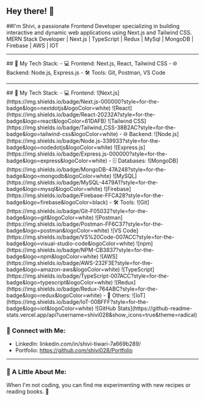 <!---## GSSOC(24) Badges 🪶
<!---
<div style='display:flex; align-items:center; gap: 10px;' align='center'><a href="https://gssoc.girlscript.tech/leaderboard">
<img src="https://raw.githubusercontent.com/girlscript/gssoc-website-new/main/public/badges/postman.png" width="100px" height="100px" />
</div>

<!---
shivi028/shivi028 is a ✨ special ✨ repository because its `README.md` (this file) appears on your GitHub profile.
You can click the Preview link to take a look at your changes.
--->
## Hey there! 👋 
##I'm Shivi, a passionate Frontend Developer specializing in building interactive and dynamic web applications using Next.js and Tailwind CSS.
MERN Stack Developer | Next.js |  TypeScript | Redux | MySql | MongoDB | Firebase | AWS | IOT
<hr/>
## 🚀 My Tech Stack:
- 💻 Frontend: Next.js, React, Tailwind CSS
- 🌐 Backend: Node.js, Express.js
- 🛠️ Tools: Git, Postman, VS Code
<hr/>
## 🚀 My Tech Stack:
- 💻 Frontend: ![Next.js](https://img.shields.io/badge/Next.js-000000?style=for-the-badge&logo=nextdotjs&logoColor=white) ![React](https://img.shields.io/badge/React-20232A?style=for-the-badge&logo=react&logoColor=61DAFB) ![Tailwind CSS](https://img.shields.io/badge/Tailwind_CSS-38B2AC?style=for-the-badge&logo=tailwind-css&logoColor=white)
- 🌐 Backend: ![Node.js](https://img.shields.io/badge/Node.js-339933?style=for-the-badge&logo=nodedotjs&logoColor=white) ![Express.js](https://img.shields.io/badge/Express.js-000000?style=for-the-badge&logo=express&logoColor=white)
- 🗄️ Databases: ![MongoDB](https://img.shields.io/badge/MongoDB-47A248?style=for-the-badge&logo=mongodb&logoColor=white) ![MySQL](https://img.shields.io/badge/MySQL-4479A1?style=for-the-badge&logo=mysql&logoColor=white) ![Firebase](https://img.shields.io/badge/Firebase-FFCA28?style=for-the-badge&logo=firebase&logoColor=black)
- 🛠️ Tools: ![Git](https://img.shields.io/badge/Git-F05032?style=for-the-badge&logo=git&logoColor=white) ![Postman](https://img.shields.io/badge/Postman-FF6C37?style=for-the-badge&logo=postman&logoColor=white) ![VS Code](https://img.shields.io/badge/VS%20Code-007ACC?style=for-the-badge&logo=visual-studio-code&logoColor=white) ![npm](https://img.shields.io/badge/NPM-CB3837?style=for-the-badge&logo=npm&logoColor=white) ![AWS](https://img.shields.io/badge/AWS-232F3E?style=for-the-badge&logo=amazon-aws&logoColor=white) ![TypeScript](https://img.shields.io/badge/TypeScript-007ACC?style=for-the-badge&logo=typescript&logoColor=white) ![Redux](https://img.shields.io/badge/Redux-764ABC?style=for-the-badge&logo=redux&logoColor=white)
- 🌱 Others: ![IoT](https://img.shields.io/badge/IoT-00BFFF?style=for-the-badge&logo=iot&logoColor=white)
</hr>
![GitHub Stats](https://github-readme-stats.vercel.app/api?username=shivi028&show_icons=true&theme=radical)

### 🤝 Connect with Me:
- LinkedIn: linkedin.com/in/shivi-tiwari-7a669b289/
- Portfolio: https://github.com/shivi028/Portfolio

<hr/>

### 🌱 A Little About Me:
When I'm not coding, you can find me experimenting with new recipes or reading books. 🧩





